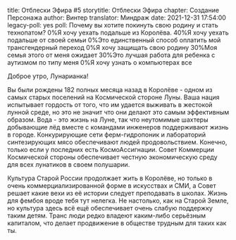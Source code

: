 title: Отблески Эфира #5
storytitle: Отблески Эфира
chapter: Создание Персонажа
author: Винтер
translator: Миндраж
date: 2021-12-31 17:54:00
legacy-poll: yes
poll: Почему вы хотите покинуть свою родину и стать технопатом?
      0%Я хочу уехать подальше из Королёва.
      40%Я хочу уехать подальше от своей семьи
      0%Это единственный способ оплатить мой трансгендерный переход
      0%Я хочу защищать свою родину
      30%Моя семья этого от меня ожидает
      30%Это лучшая работа для ребенка с аутизмом по типу меня
      0%Я хочу узнать о компьютерах все


Доброе утро, Лунарианка!

Вы были рождены 182 полных месяца назад в Королёве - одном из самых старых поселений на Космической стороне Луны. Ваша нация испытывает гордость от того, что им удается выживать в жестокой лунной среде, но это не значит что они делают это самым эффективным образом. Вода - это жизнь на Луне, так что неутомимые шахтеры добывающие лёд вместе с командами инженеров поддерживают жизнь в городе. Конкурирующие сети ферм-гидропоник и лабораторий синтезирующих мясо обеспечивают людей продовольствием. Конечно, только если у последних есть КосмоАссигнации. Совет Коммерции Космической стороны обеспечивает честную экономическую среду для всех лунатиков в своем полушарии.

Культура Старой России продолжает жить в Королёве, но только в очень коммерциализированной форме в искусствах и СМИ, а Совет решает какие вехи из её истории следует преподавать в школах. Жизнь для фембоя вроде тебя тут нелегка. Не настолько, как на Старой Земле, но культура здесь всё ещё обеспечивает очень слабую поддержку таким детям. Транс люди редко владеют каким-либо серьёзным капиталом, что делает продвижение в обществе трудным для таких как ты.